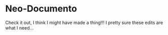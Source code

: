# Neo-Documento
Check it out, I think I might have made a thing!!!
I pretty sure these edits are what I need...

